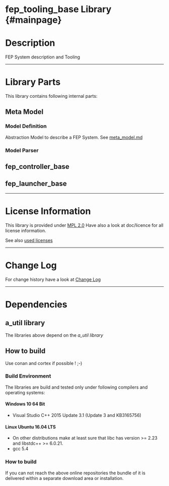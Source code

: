 <!---
  Copyright @ 2019 Audi AG. All rights reserved.
  
      This Source Code Form is subject to the terms of the Mozilla
      Public License, v. 2.0. If a copy of the MPL was not distributed
      with this file, You can obtain one at https://mozilla.org/MPL/2.0/.
  
  If it is not possible or desirable to put the notice in a particular file, then
  You may include the notice in a location (such as a LICENSE file in a
  relevant directory) where a recipient would be likely to look for such a notice.
  
  You may add additional accurate notices of copyright ownership.
  -->
# fep_tooling_base Library {#mainpage}

# Description

FEP System description and Tooling 

_____________________
 
# Library Parts
 
This library contains following internal parts: 
 
## Meta Model

### Model Definition
Abstraction Model to describe a FEP System. 
See [meta_model.md](doc/input/meta_model.md)

### Model Parser


## fep_controller_base

 
## fep_launcher_base
________________________

# License Information
 
This library is provided under [MPL 2.0](doc/input/mpl.md)
Have also a look at doc/licence for all license information. 

See also [used licenses](doc/input/used_licenses.md)

________________________

# Change Log

For change history have a look at [Change Log](doc/changelog.md)
________________________
 
# Dependencies

## a_util library
 
The libraries above depend on the *a_util library* 

## How to build

Use conan and cortex if possible ! ;-)

### Build Environment
 
The libraries are build and tested only under following compilers and operating systems: 

#### Windows 10 64 Bit

* Visual Studio C++ 2015 Update 3.1 (Update 3 and KB3165756)
 
#### Linux Ubuntu 16.04 LTS

* On other distributions make at least sure that libc has version >= 2.23 and libstdc++ >= 6.0.21.
* gcc 5.4 
 
### How to build
 
If you can not reach the above online repositories the bundle of it is delivered within a separate download area or installation. 





 
